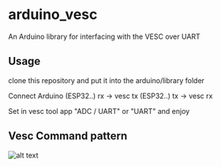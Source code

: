# arduino_vesc
An Arduino library for interfacing with the VESC over UART

## Usage
clone this repository and put it into the arduino/library folder

Connect Arduino 
(ESP32..) rx -> vesc tx
(ESP32..) tx -> vesc rx

Set in vesc tool app "ADC / UART" or "UART" and enjoy

## Vesc Command pattern
![alt text](https://raw.githubusercontent.com/gianmarcov/arduino_vesc/develop/assets/vesc_tx.png)
